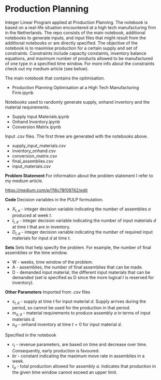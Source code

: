 # Production Planning
Integer Linear Program applied at Production Planning. The notebook is based on a real-life situation encountered at a high tech manufacturing firm in the Netherlands. The repo consists of the main notebook, additional notebooks to generate inputs, and input files that might result from the additional notebooks or are directly specified. The objective of the notebook is to maximise production for a certain supply and set of constraints. Constraints include capacity constaints, inventory balance equations, and maximum number of products allowed to be manufactured of one type in a specified time window. For more info about the constraints check out my medium article (see below).

The main notebook that contains the optimisation.
* Production Planning Optimisation at a High Tech Manufacturing Firm.ipynb

Notebooks used to randomly generate supply, onhand inventory and the material requirements.
* Supply Input Materials.ipynb
* Onhand Inventory.ipynb
* Conversion Matrix.ipynb

Input .csv files. The first three are generated with the notebooks above. 
* supply_input_materials.csv
* inventory_onhand.csv
* conversion_matrix.csv
* final_assemblies.csv
* input_materials.csv


**Problem Statement**
For information about the problem statement I refer to my medium article. 

https://medium.com/p/116c78f09742/edit 


**Code**
Decision variables in the PULP formulation.
* $X_{t, a}$ - integer decision variable indicating the number of assemblies _a_ produced at week _t_.
* $I_{t, d}$ - integer decision variable indicating the number of input materials _d_ at time _t_ that are in inventory. 
* $D_{t, d}$ - integer decision variable indicating the number of required input materials for input _d_ at time _t_.


**Sets**
Sets that help specify the problem. For example, the number of final assemblies or the time window. 
* W - weeks, time window of the problem.
* A - assemblies, the number of final assemblies that can be made.
* D - demanded input material, the different input materials that can be demanded (set is specified as D since the more logical I is reserved for inventory).


**Other Parameters**
Imported from .csv files
* $s_{t, d}$ - supply at time _t_ for input material _d_. Supply arrives during the period, so cannot be used for the production in that period.
* $m_{a, d}$ - material requirements to produce assembly _a_ in terms of input materials _d_.
* $o_{d}$ - onhand inventory at time $t=0$ for input material _d_.

Specified in the notebook
* $r_{t}$ - revenue parameters, are based on time and decrease over time. Consequently, early production is favoured. 
* $br$ - constant indicating the maximum move rate in assemblies in a week. 
* $t_{a}$ - total production allowed for assembly _a_. Indicates that production in the given time window cannot exceed an upper limit. 

